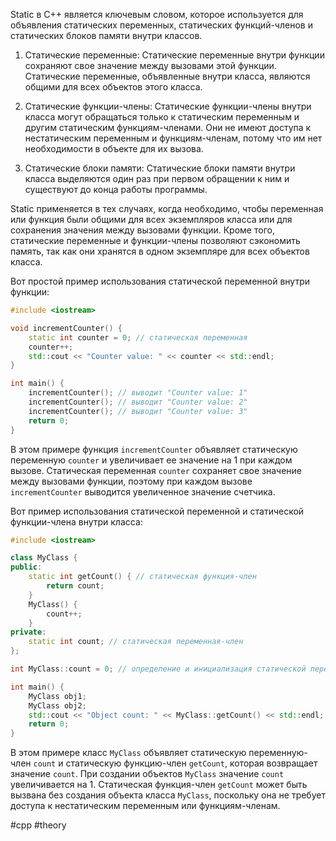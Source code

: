 Static в C++ является ключевым словом, которое используется для объявления статических переменных, статических функций-членов и статических блоков памяти внутри классов.

1. Статические переменные: Статические переменные внутри функции сохраняют свое значение между вызовами этой функции. Статические переменные, объявленные внутри класса, являются общими для всех объектов этого класса.

2. Статические функции-члены: Статические функции-члены внутри класса могут обращаться только к статическим переменным и другим статическим функциям-членами. Они не имеют доступа к нестатическим переменным и функциям-членам, потому что им нет необходимости в объекте для их вызова.

3. Статические блоки памяти: Статические блоки памяти внутри класса выделяются один раз при первом обращении к ним и существуют до конца работы программы.

Static применяется в тех случаях, когда необходимо, чтобы переменная или функция были общими для всех экземпляров класса или для сохранения значения между вызовами функции. Кроме того, статические переменные и функции-члены позволяют сэкономить память, так как они хранятся в одном экземпляре для всех объектов класса.

Вот простой пример использования статической переменной внутри функции:
```c++
#include <iostream>

void incrementCounter() {
    static int counter = 0; // статическая переменная
    counter++;
    std::cout << "Counter value: " << counter << std::endl;
}

int main() {
    incrementCounter(); // выводит "Counter value: 1"
    incrementCounter(); // выводит "Counter value: 2"
    incrementCounter(); // выводит "Counter value: 3"
    return 0;
}
```
В этом примере функция `incrementCounter` объявляет статическую переменную `counter` и увеличивает ее значение на 1 при каждом вызове. Статическая переменная `counter` сохраняет свое значение между вызовами функции, поэтому при каждом вызове `incrementCounter` выводится увеличенное значение счетчика.

Вот пример использования статической переменной и статической функции-члена внутри класса:
```c++
#include <iostream>

class MyClass {
public:
    static int getCount() { // статическая функция-член
        return count;
    }
    MyClass() {
        count++;
    }
private:
    static int count; // статическая переменная-член
};

int MyClass::count = 0; // определение и инициализация статической переменной-члена

int main() {
    MyClass obj1;
    MyClass obj2;
    std::cout << "Object count: " << MyClass::getCount() << std::endl; // выводит "Object count: 2"
    return 0;
}
```
В этом примере класс `MyClass` объявляет статическую переменную-член `count` и статическую функцию-член `getCount`, которая возвращает значение `count`. При создании объектов `MyClass` значение `count` увеличивается на 1. Статическая функция-член `getCount` может быть вызвана без создания объекта класса `MyClass`, поскольку она не требует доступа к нестатическим переменным или функциям-членам.

#cpp #theory
